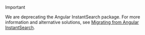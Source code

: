 > [!IMPORTANT]
> We are deprecating the Angular InstantSearch package. For more information and alternative solutions, see [Migrating from Angular InstantSearch](https://alg.li/angular-deprecation).
